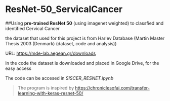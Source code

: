 # ResNet-50_ServicalCancer

##Using **pre-trained ResNet 50** (using imagenet weighted) to classfied and identified Cervical Cancer

the dataset that used for this project is from Harlev Database (Martin Master Thesis 2003 (Denmark) (dataset, code and analysis))

URL: https://mde-lab.aegean.gr/downloads

In the code the dataset is downloaded and placed in Google Drive, for the easy access

The code can be accesed in *SISCER_RESNET.ipynb*


>The program is inspired by https://chroniclesofai.com/transfer-learning-with-keras-resnet-50/ 
